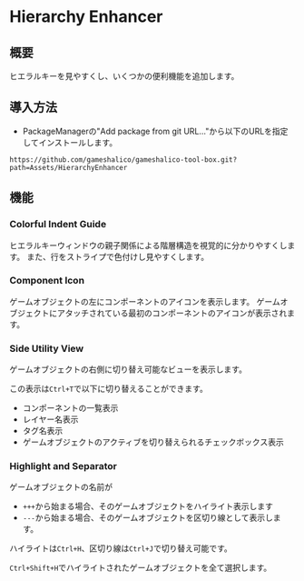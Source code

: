 ﻿# Hierarchy Enhancer

## 概要
ヒエラルキーを見やすくし、いくつかの便利機能を追加します。

## 導入方法
- PackageManagerの"Add package from git URL..."から以下のURLを指定してインストールします。
```
https://github.com/gameshalico/gameshalico-tool-box.git?path=Assets/HierarchyEnhancer
```

## 機能

### Colorful Indent Guide
ヒエラルキーウィンドウの親子関係による階層構造を視覚的に分かりやすくします。
また、行をストライプで色付けし見やすくします。

### Component Icon
ゲームオブジェクトの左にコンポーネントのアイコンを表示します。
ゲームオブジェクトにアタッチされている最初のコンポーネントのアイコンが表示されます。

### Side Utility View
ゲームオブジェクトの右側に切り替え可能なビューを表示します。

この表示は`Ctrl+T`で以下に切り替えることができます。
- コンポーネントの一覧表示
- レイヤー名表示
- タグ名表示
- ゲームオブジェクトのアクティブを切り替えられるチェックボックス表示

### Highlight and Separator
ゲームオブジェクトの名前が
- `+++`から始まる場合、そのゲームオブジェクトをハイライト表示します
- `---`から始まる場合、そのゲームオブジェクトを区切り線として表示します。

ハイライトは`Ctrl+H`、区切り線は`Ctrl+J`で切り替え可能です。

`Ctrl+Shift+H`でハイライトされたゲームオブジェクトを全て選択します。
